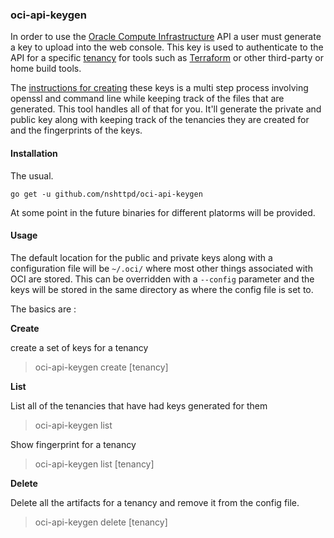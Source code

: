 ### oci-api-keygen

In order to use the [Oracle Compute Infrastructure](https://cloud.oracle.com/en_US/infrastructure/compute) API a
user must generate a key to upload into the web console. This key is used to authenticate to the API for a specific
[tenancy](https://docs.us-phoenix-1.oraclecloud.com/Content/GSG/Concepts/settinguptenancy.htm) for tools such as 
[Terraform](https://www.terraform.io/) or other third-party or home build tools.

The [instructions for creating](https://docs.us-phoenix-1.oraclecloud.com/Content/API/Concepts/apisigningkey.htm) 
these keys is a multi step process involving openssl and command line while keeping track of the files that are 
generated. This tool handles all of that for you. It'll generate the private and public key along with keeping 
track of the tenancies they are created for and the fingerprints of the keys.

#### Installation

The usual.

`go get -u github.com/nshttpd/oci-api-keygen`

At some point in the future binaries for different platorms will be provided.

#### Usage

The default location for the public and private keys along with a configuration file will be `~/.oci/` where most 
other things associated with OCI are stored. This can be overridden with a `--config` parameter and the keys 
will be stored in the same directory as where the config file is set to.

The basics are :

**Create**

create a set of keys for a tenancy

> oci-api-keygen create [tenancy]

**List**

List all of the tenancies that have had keys generated for them

> oci-api-keygen list

Show fingerprint for a tenancy

> oci-api-keygen list [tenancy]

**Delete**

Delete all the artifacts for a tenancy and remove it from the config file.

> oci-api-keygen delete [tenancy]
